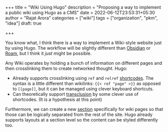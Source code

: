 +++
title = "Wiki Using Hugo"
description = "Proposing a way to implement a public wiki using Hugo as a CMS"
date = 2022-06-12T23:53:31+05:30
author = "Rajat Arora"
categories = ["wiki"]
tags = ["organization", "pkm", "idea"]
draft: true

+++

You know what, I think there is a way to implement a Wiki-style website just by using Hugo. The workflow will be slightly different than [Obsidian](https://obsidian.md/) or [Roam](https://roamresearch.com/), but I think it _just_ might be possible.

Any Wiki operates by holding a bunch of information on different pages and then crosslinking them to create networked thought. Hugo:

- Already supports crosslinking using `ref` and `relref` [shortcodes](https://gohugo.io/content-management/cross-references/). The syntax is a little different than wikilinks: `{{< ref "page" >}}` as opposed to `[[page]]`, but it can be managed using clever keyboard shortcuts.
- Can theoretically support [transclusion](https://en.wikipedia.org/wiki/Transclusion) by some clever use of shortcodes. (It is a hypothesis at this point)

Furthermore, we can create a new [section](https://gohugo.io/content-management/sections/) specifically for wiki pages so that those can be logically separated from the rest of the site. Hugo already supports layouts at a section level so the content can be styled differently too.

